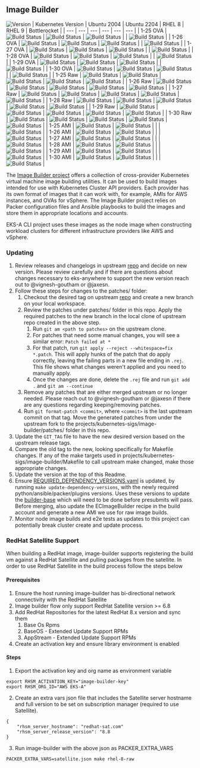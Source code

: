 ## **Image Builder**
![Version](https://img.shields.io/badge/version-v0.1.31-blue)
| Kubernetes Version | Ubuntu 2004 | Ubuntu 2204 | RHEL 8 | RHEL 9 | Bottlerocket |
| --- | --- | --- | --- | --- | --- |
| 1-25 OVA | ![Build Status](https://codebuild.us-west-2.amazonaws.com/badges?uuid=eyJlbmNyeXB0ZWREYXRhIjoic0E3NStHckZHS1BQUHB4MDFhWTIzbFNLb0hkSlpDSVFENy8vNWh2T3BhMk5qODJTdisrMFhEZjZtd1Brcjd5TUdvVXZGVUEydEoyY1JsSWs2KytLQ3k4PSIsIml2UGFyYW1ldGVyU3BlYyI6ImIvNmpVNUtNeG5FMFdJZHgiLCJtYXRlcmlhbFNldFNlcmlhbCI6MX0%3D&branch=main) | ![Build Status](https://codebuild.us-west-2.amazonaws.com/badges?uuid=eyJlbmNyeXB0ZWREYXRhIjoiQytBdHRTY2s0cFB6cUliNVowb3FEK2FjL1k3ZW1MZVdQVklzeENRTk91YWlvdjVUUnNMNVg0TVJRSVJsbHhlZ1pDNFp6MnNlbFRsQlZyNDhPb3ZuTlVVPSIsIml2UGFyYW1ldGVyU3BlYyI6IjNNeU90VGlmdUpZbDVEYWIiLCJtYXRlcmlhbFNldFNlcmlhbCI6MX0%3D&branch=main) | ![Build Status](https://codebuild.us-west-2.amazonaws.com/badges?uuid=eyJlbmNyeXB0ZWREYXRhIjoiY1p0bGF4ZmdxWStDbEpuSmNHR29YeTdxdTV3cWhhR0dTNjV5NVFHL2NhV3UvRTBqajZNT2dEQ2hlcEwwT3RKQmdJeElyNitiS3M0bUphN0JyRFRjT2M4PSIsIml2UGFyYW1ldGVyU3BlYyI6IlBGMUtvS0w1Rk91YnFGQkoiLCJtYXRlcmlhbFNldFNlcmlhbCI6MX0%3D&branch=main) | | ![Build Status](https://codebuild.us-west-2.amazonaws.com/badges?uuid=eyJlbmNyeXB0ZWREYXRhIjoiWnIvSTJYUDI2MXFNdWgvem9uYnBVQVVXS1B1QW43SGYzbnlQWndObkFzTEsxaHV6QkUxN1crc1IyQlpsRENlSmxqSjNQYmgrb3BieFdEYVFBVWV4VCswPSIsIml2UGFyYW1ldGVyU3BlYyI6Ikd0eEZVM3c0Q2pYdndHK3YiLCJtYXRlcmlhbFNldFNlcmlhbCI6MX0%3D&branch=main) |
| 1-26 OVA | ![Build Status](https://codebuild.us-west-2.amazonaws.com/badges?uuid=eyJlbmNyeXB0ZWREYXRhIjoiNHlZUlIya0swSDQ2L0g3TGxTVFFCRGtEZlp2TWx1OXhwVXhZVUNOVDNGazZpK2EyUDdlQzloQ2lYaTIyWVpvNGN0VzJaM2RIQi9qYWxlaWtaampacXdJPSIsIml2UGFyYW1ldGVyU3BlYyI6Ik84cjNXME9aUGE5Sm5ucUkiLCJtYXRlcmlhbFNldFNlcmlhbCI6MX0%3D&branch=main) | ![Build Status](https://codebuild.us-west-2.amazonaws.com/badges?uuid=eyJlbmNyeXB0ZWREYXRhIjoiT3hiT2NyTWc3R01qZVlLMkgzcHFySXJGQ3liODdPRFlHdXBhdmtxbG9QbFhGQXcrWnB0WDU4aENVTlliODN2aDFpYXhjS0FjRWhJY0p5dWtyU3duTGVBPSIsIml2UGFyYW1ldGVyU3BlYyI6ImZsTGJmcm1VUXJHcGVQNUMiLCJtYXRlcmlhbFNldFNlcmlhbCI6MX0%3D&branch=main) | ![Build Status](https://codebuild.us-west-2.amazonaws.com/badges?uuid=eyJlbmNyeXB0ZWREYXRhIjoicWtnQjRoWURiTUsvOWZVcVNhKytuWFY1emhBRnJTbEF2RXFFT3JoRWRzRlVzZTRJNWg4VDRoM3REQXBRbSttMVltblQxQjVKRGJEMVFqb0ZsVkJhNUJFPSIsIml2UGFyYW1ldGVyU3BlYyI6IlZSSUF1WXQzdEhPU0ZlQzYiLCJtYXRlcmlhbFNldFNlcmlhbCI6MX0%3D&branch=main) | | ![Build Status](https://codebuild.us-west-2.amazonaws.com/badges?uuid=eyJlbmNyeXB0ZWREYXRhIjoicWhVbUt4VXlQVjhGMjN3MmtZTTV3R0NVWUZEQmRYbE51RlBRQUZPektLaTI5N0wvK3k1UUt2WEhVVldvRzlKTkxFTGtpNkhaUXRMZ0RaUjRQWDRVR0EwPSIsIml2UGFyYW1ldGVyU3BlYyI6InlOR3hJbktWMFZJMjlHMWciLCJtYXRlcmlhbFNldFNlcmlhbCI6MX0%3D&branch=main) |
| 1-27 OVA | ![Build Status](https://codebuild.us-west-2.amazonaws.com/badges?uuid=eyJlbmNyeXB0ZWREYXRhIjoiQ2tIeHZ6ZG1XSTBTaFl4NGxIQWorbm4rYlNESmJybTJIZ3VtVGNrZUpvWUh3TG9zTzdhNXJvMkFxRGpBWWhEbFZ1aWppUjRhMTZkdU1EaGlQMW5EKzFVPSIsIml2UGFyYW1ldGVyU3BlYyI6IlFrQ0pRRDFXM01iRFBhQkciLCJtYXRlcmlhbFNldFNlcmlhbCI6MX0%3D&branch=main) | ![Build Status](https://codebuild.us-west-2.amazonaws.com/badges?uuid=eyJlbmNyeXB0ZWREYXRhIjoiQ0J4Qno3QmZsY1FYQUxmZC9hU3JFd0k2ZHpnSGhkSDc5MUxWdVlFU3JZclRKQ2NrR3lhQWFOVXV6aWhGakFYbWxJbnhkck1HWE5ua2kzMFMybW14dllvPSIsIml2UGFyYW1ldGVyU3BlYyI6ImxqbTZISWNyaCtzOFB3RUsiLCJtYXRlcmlhbFNldFNlcmlhbCI6MX0%3D&branch=main) | ![Build Status](https://codebuild.us-west-2.amazonaws.com/badges?uuid=eyJlbmNyeXB0ZWREYXRhIjoiMlFmL2ljUVVBSHh3eFI3QTAvVzNUL2RYaElvaTl0NGpOa0tPeUlld3hLenlMNWluOUE5NG0veXlKZ05RYUgvblI1VzlCeWtsdEwzZFdEYXhqNlptblpFPSIsIml2UGFyYW1ldGVyU3BlYyI6IkZURS96YW5CRHV5NU5xUWQiLCJtYXRlcmlhbFNldFNlcmlhbCI6MX0%3D&branch=main) | | ![Build Status](https://codebuild.us-west-2.amazonaws.com/badges?uuid=eyJlbmNyeXB0ZWREYXRhIjoiaHFNbVJsMlNObjB2Rmo2UUZ2RHIyc0k4WkowWkZ2RFpRS3dpRXc4VUEvbDBTVjZPZW9aY01Ga0ZONWZPS2YyVllhdmMwdXh0eGlYR3lOTDZ6aFEwbGxFPSIsIml2UGFyYW1ldGVyU3BlYyI6Iko3NUNaUWg0MkljOEZhSzEiLCJtYXRlcmlhbFNldFNlcmlhbCI6MX0%3D&branch=main) |
| 1-28 OVA | ![Build Status](https://codebuild.us-west-2.amazonaws.com/badges?uuid=eyJlbmNyeXB0ZWREYXRhIjoiQzE0RjNFaFBPSlpOZTRreUtYL0xrYjRzT3N4SnZSQnRiZklscTlMeWgrUkFzZFhhUHM1VW1jWEtra25ZSlVhb1RDMEZVL2hCVVByOTAxVmpQa0lwNnJNPSIsIml2UGFyYW1ldGVyU3BlYyI6IlpwalVhUkpXOGl3cmcvZlYiLCJtYXRlcmlhbFNldFNlcmlhbCI6MX0%3D&branch=main) | ![Build Status](https://codebuild.us-west-2.amazonaws.com/badges?uuid=eyJlbmNyeXB0ZWREYXRhIjoiaXBrVGdXN1d4bFg4ZFdrVEV6YW5HZ2RtTVI5bEYrTmExUDJVSkRYQnZqMFJWdnA0OU9FV09kalVqQkNLTjlxMVhyTWRwTjNDMWNJTzhSZzNxaXJ1K0pBPSIsIml2UGFyYW1ldGVyU3BlYyI6IkNsVG5wSmR3aVNZZFl0bTgiLCJtYXRlcmlhbFNldFNlcmlhbCI6MX0%3D&branch=main) | ![Build Status](https://codebuild.us-west-2.amazonaws.com/badges?uuid=eyJlbmNyeXB0ZWREYXRhIjoiZzFvblF1STgyQWl1VlhlRTdJOFg5dWRXNGtiR3pXMDRObVlFYUVRdVlwZVQyckxGS3M5K29FVzdCcThyR00rQlNpVzEyUS9ockhnbndVS2Z0WGhLMHd3PSIsIml2UGFyYW1ldGVyU3BlYyI6IkJSdkNhTjFXSEU2VlY5UCsiLCJtYXRlcmlhbFNldFNlcmlhbCI6MX0%3D&branch=main) | | ![Build Status](https://codebuild.us-west-2.amazonaws.com/badges?uuid=eyJlbmNyeXB0ZWREYXRhIjoiNjJCM1Z3VU4rVVY3eW9OTEVPaGZXK3J4YXdSaU51K3BjUjNOSzFJMmo1Q0lmZXdicVRzOTFMTmxuR2NkcTZSNUxBWCtvUDRlZHRHbFFYSWRvR05qbjZrPSIsIml2UGFyYW1ldGVyU3BlYyI6IisrQlRQcjFmL1RodmsxYkUiLCJtYXRlcmlhbFNldFNlcmlhbCI6MX0%3D&branch=main) |
| 1-29 OVA | ![Build Status](https://codebuild.us-west-2.amazonaws.com/badges?uuid=eyJlbmNyeXB0ZWREYXRhIjoiRnd0ZWNDVEdlRGQ3cnRiYUE4Mmt1dUV1R1VJWTFjSXRhWkNCR3pGSTJWazF1NUtGdGQ2cG9ldWd1anlEUzVzZThBc09WNmNVc3ZxU213UHZkVXM1UFhRPSIsIml2UGFyYW1ldGVyU3BlYyI6Ii9SRFlqMUc3OFd0RGsrbHEiLCJtYXRlcmlhbFNldFNlcmlhbCI6MX0%3D&branch=main) | ![Build Status](https://codebuild.us-west-2.amazonaws.com/badges?uuid=eyJlbmNyeXB0ZWREYXRhIjoiNTBKcFRtVHNKWVFIazc2cUpCdndpT1lBTXBJUEQ2NjNOTnJXS01xM3pCaUVJNzFNTDc3ejBnc3FUZkZ5QWxsOFBjVzV6ZG1JVi82M3huNTk5cnhzVEFVPSIsIml2UGFyYW1ldGVyU3BlYyI6InFmZ0NKMjdrQTh1ZS9lVzgiLCJtYXRlcmlhbFNldFNlcmlhbCI6MX0%3D&branch=main) | ![Build Status](https://codebuild.us-west-2.amazonaws.com/badges?uuid=eyJlbmNyeXB0ZWREYXRhIjoiSFBPUWJaSkdkd00xQzJ4UXRrTlhQN2NaYmVxQ1ZoTEJBemJxR0pHTkdDbHppTWV0ejU4bzhNQmFBUWRSOGhiN2hmTUdpSHpEaHVTc25QdXBROHQ1bTFBPSIsIml2UGFyYW1ldGVyU3BlYyI6InVML1g4aXZqdEdpdncyVTAiLCJtYXRlcmlhbFNldFNlcmlhbCI6MX0%3D&branch=main) | | ![Build Status](https://codebuild.us-west-2.amazonaws.com/badges?uuid=eyJlbmNyeXB0ZWREYXRhIjoiYTF4S0htTFdnZWxZNk1GVG11SlF0KzV5elFjT3lKeXFpaEdsLzlRSnM2QzNZTVFuenVRNE5FZWl3YVl3S0dWb3VmamJ1d3Zjb2t5UGNzTFRCMk4vaVNvPSIsIml2UGFyYW1ldGVyU3BlYyI6Ii9TSnhHaGF2NWRmbUlBTUgiLCJtYXRlcmlhbFNldFNlcmlhbCI6MX0%3D&branch=main) |
| 1-30 OVA | ![Build Status](https://codebuild.us-west-2.amazonaws.com/badges?uuid=eyJlbmNyeXB0ZWREYXRhIjoieDlTSGtsNzc2Sk85STRnS1Z2a2l5ZEljNlVXNTZsQlZ2a2VJUTRmZ1lrOUJITjhUMHJ3QVBpUjZvQXFEZGxPRm5PMG82R0IxRE90bVFOTkMrbisrQ3dVPSIsIml2UGFyYW1ldGVyU3BlYyI6IlpIMmFINjUxaWU4L3MvWlIiLCJtYXRlcmlhbFNldFNlcmlhbCI6MX0%3D&branch=main) | ![Build Status](https://codebuild.us-west-2.amazonaws.com/badges?uuid=eyJlbmNyeXB0ZWREYXRhIjoiYlJBdUMyK2h2elNkeEtKSlI3b1EzT0tLSXhQcjl0eHZhQko3Wno4UTVOSHJnMnZDTld3QStnTVhQMzFHaEN0TVVPekFqNUlpZlR5SDlWd3h3UTUybjUwPSIsIml2UGFyYW1ldGVyU3BlYyI6IlYxd2htNEFhU1FXaGZNRksiLCJtYXRlcmlhbFNldFNlcmlhbCI6MX0%3D&branch=main) | ![Build Status](https://codebuild.us-west-2.amazonaws.com/badges?uuid=eyJlbmNyeXB0ZWREYXRhIjoieEt6MXczVHpCRGYwazZwR1pzeUtqTEVzdUdGWW5McHZJN2JoWHBDcXQrTEtHeVdZckdLclZlcnVtM1MvSG9iTEVFb1JrSGZTZThBVURsOVIrMHhJQ0ZJPSIsIml2UGFyYW1ldGVyU3BlYyI6IkJxbGdnMm1rdFhreFlIYXgiLCJtYXRlcmlhbFNldFNlcmlhbCI6MX0%3D&branch=main) | | ![Build Status](https://codebuild.us-west-2.amazonaws.com/badges?uuid=eyJlbmNyeXB0ZWREYXRhIjoiYTZneUxYOENvT3VVRW1RV3VXRUFYNlNKMTRHeXl3cGNqSXNJM0FQTE15blJncExUYjVuQXN3UUFxZFBpeVdnQmJZM1N2WkxnVWg0ZWRyUFlLdlNiNmpNPSIsIml2UGFyYW1ldGVyU3BlYyI6IlpsN3pka0lscXJ4RGpxMmkiLCJtYXRlcmlhbFNldFNlcmlhbCI6MX0%3D&branch=main) |
| 1-25 Raw | ![Build Status](https://codebuild.us-west-2.amazonaws.com/badges?uuid=eyJlbmNyeXB0ZWREYXRhIjoieExhbVdKQm53YkEvVzVvVmhGNWdtM1ZmNE4weUJJMTdXc2VzZHdDNUhzZWFFd0F3SFFFM2wvTWEvTDl2NUJGWE81L2Zza1g0THM4VzFIa1F6ZEZGNGc0PSIsIml2UGFyYW1ldGVyU3BlYyI6Im9rZU5PcHdOSEQ4MWZnMVgiLCJtYXRlcmlhbFNldFNlcmlhbCI6MX0%3D&branch=main) | ![Build Status](https://codebuild.us-west-2.amazonaws.com/badges?uuid=eyJlbmNyeXB0ZWREYXRhIjoiQy9TNCtHNEkzK0hlaDhRaUgwcmFMY1ZTNjBoYm9EMkpNbGpLZGNvTzhoN1UyTlJOclVzd1o0enFCTzhEVFVodVdDNDMrS1JEeHFMNUUxMVMxOGxtVE5VPSIsIml2UGFyYW1ldGVyU3BlYyI6IjVONVh4VnVOZWtmb21wYkoiLCJtYXRlcmlhbFNldFNlcmlhbCI6MX0%3D&branch=main) | ![Build Status](https://codebuild.us-west-2.amazonaws.com/badges?uuid=eyJlbmNyeXB0ZWREYXRhIjoicTdxZWg2RktrbkpiR0dVRk5GZk8vdU9YNWFpaFdWYmdvYVdJZ1k4U3paYU1IK2pUMm9OVTJBd01Ib2ZsTis2elBHVG5GSjJid2lsd20yYVBJczMranNnPSIsIml2UGFyYW1ldGVyU3BlYyI6Ik1odE1MTUxmd3dtQ3BTY1oiLCJtYXRlcmlhbFNldFNlcmlhbCI6MX0%3D&branch=main) | ![Build Status](https://codebuild.us-west-2.amazonaws.com/badges?uuid=eyJlbmNyeXB0ZWREYXRhIjoiV2RIeFppeVVRQXRMUDQyWnFBelBSL1YyOU9BUzNoOXdUcHlwUmwyTkRSTUtCV0pxN01qZ2xaQUtQQ2JWQmdrR242Kys3b1ZUanpYb3ZReXF5WEN1L3dVPSIsIml2UGFyYW1ldGVyU3BlYyI6Iit2N2hvMWRuRTRmNWxmREgiLCJtYXRlcmlhbFNldFNlcmlhbCI6MX0%3D&branch=main) | ![Build Status](https://codebuild.us-west-2.amazonaws.com/badges?uuid=eyJlbmNyeXB0ZWREYXRhIjoiRzdBazMxa1B2eGJ6SFRZeWtjZnp3MUdKQ2ZhbzczaXhicklhL2I5MG5HTmNRaUpiRUJDK2N5dXhVeFZVQUc2ZFY3NEdWMFNkNHdpNXQvcXVJczNZYUlZPSIsIml2UGFyYW1ldGVyU3BlYyI6Ik1yV3JubEVSaW8vTDBmcmYiLCJtYXRlcmlhbFNldFNlcmlhbCI6MX0%3D&branch=main) |
| 1-26 Raw | ![Build Status](https://codebuild.us-west-2.amazonaws.com/badges?uuid=eyJlbmNyeXB0ZWREYXRhIjoiQlIvVElrNGNJNTBUY01xTHoySC9wV0ZRRC9sT3gxV1V5WXhHbWh2UHRKV3p0bTRZNXY3Qld4RFN3V292RXFPU05xSWllOHl3cVRZTCthMEc2bXVvU2RJPSIsIml2UGFyYW1ldGVyU3BlYyI6ImNVOUFOb2RDZDh3QnArcjkiLCJtYXRlcmlhbFNldFNlcmlhbCI6MX0%3D&branch=main) | ![Build Status](https://codebuild.us-west-2.amazonaws.com/badges?uuid=eyJlbmNyeXB0ZWREYXRhIjoiYWNXVW1BWlIvYUZYbG5aUFFlV2FEMXlWTjRrb0lMRVZTQVAxSkE1dDZDZUJoY0ErcGVhb2szVUxOZ1FmZi9YaDNOQmpuci92VUdtUlJOWmhaYkkwcFFJPSIsIml2UGFyYW1ldGVyU3BlYyI6ImwzTTZsNndhYlR3M1J6UWQiLCJtYXRlcmlhbFNldFNlcmlhbCI6MX0%3D&branch=main) | ![Build Status](https://codebuild.us-west-2.amazonaws.com/badges?uuid=eyJlbmNyeXB0ZWREYXRhIjoibFBFOFNhZnpjOUtwSzRPVnZGVkJuS1VHV1M3TkQ0cE5GWlA0UDVZdm5XZkFmTkhWYUpUUm9FSTZIM3RUVk1uZGNkOWI4MGdYRUNZTFBYVm84czhiWUFjPSIsIml2UGFyYW1ldGVyU3BlYyI6IkFNd1V4Q3M1VE9jemkwb00iLCJtYXRlcmlhbFNldFNlcmlhbCI6MX0%3D&branch=main) | ![Build Status](https://codebuild.us-west-2.amazonaws.com/badges?uuid=eyJlbmNyeXB0ZWREYXRhIjoiVlVUd25IeUYyaDZPL1p4Q25qOEFHdUpiNjNNSkMvbHNWbUpJWDdISGtSK0o3Q3ZoRFRLcnkvSklvR1F0T3JVTUdQYmc0OXhNVkEzV0g4NjhuaGxpKytJPSIsIml2UGFyYW1ldGVyU3BlYyI6ImZHamFrVUlKQ3BtNXNTc2IiLCJtYXRlcmlhbFNldFNlcmlhbCI6MX0%3D&branch=main) | ![Build Status](https://codebuild.us-west-2.amazonaws.com/badges?uuid=eyJlbmNyeXB0ZWREYXRhIjoid3pnYkdSRjNuMktEbGducnROWFVGekl2djF2RS9MWVpOMjMzWkM5dnlsRDdvaTF6TyswWGFId2taY1hqcWRZREFFTFdiektRSWJFNXB4eDNzbFoyNEtvPSIsIml2UGFyYW1ldGVyU3BlYyI6Im9UZDFLYUZubkhlQWh5UDYiLCJtYXRlcmlhbFNldFNlcmlhbCI6MX0%3D&branch=main) |
| 1-27 Raw | ![Build Status](https://codebuild.us-west-2.amazonaws.com/badges?uuid=eyJlbmNyeXB0ZWREYXRhIjoiOFh3eDVvV2NuaXFLUHZqdHRmeHdnUmRtYzdhcVBmMStzU3lJWVFvQW44MURUMUpuQ1lubWNOTU4wOWZYT1lZcUhqT2lDQS9yTG02cWxnWCtLb3prTlRJPSIsIml2UGFyYW1ldGVyU3BlYyI6Ik5tSnB2SFJRY01xb01TRGQiLCJtYXRlcmlhbFNldFNlcmlhbCI6MX0%3D&branch=main) | ![Build Status](https://codebuild.us-west-2.amazonaws.com/badges?uuid=eyJlbmNyeXB0ZWREYXRhIjoiSXBaRVYwOE9uMXhnM3dkMUs3eVJuUXBLZ0dsWGx4V1hzQ0ZEeTNPTkt6MG1aWjRSYms2Umc3dm1uY3Zid0xpYmdnRUZwOEExeWdIVUxpUjRrc0pnQ3NzPSIsIml2UGFyYW1ldGVyU3BlYyI6InQrK1lwZU81bXZqQjJob1ciLCJtYXRlcmlhbFNldFNlcmlhbCI6MX0%3D&branch=main) | ![Build Status](https://codebuild.us-west-2.amazonaws.com/badges?uuid=eyJlbmNyeXB0ZWREYXRhIjoiMmpxS0xzaTFKYk5mZWZMdjhCanplcVgxNFZ6Y1ZmWXpzcHpHNVJyNnM1ZzhpekpqbVhvSVY4N3J0eWdOWXlpMGozdnl6bklWK0ZGcHI0SzZNWWJzQmQ0PSIsIml2UGFyYW1ldGVyU3BlYyI6Ikl2b1hZTGxobFBWWjdDY1IiLCJtYXRlcmlhbFNldFNlcmlhbCI6MX0%3D&branch=main) | ![Build Status](https://codebuild.us-west-2.amazonaws.com/badges?uuid=eyJlbmNyeXB0ZWREYXRhIjoiMTdZNUtVdVRIOXBJcFVIOTQ4dVlNY2NqUzd5MlAzQlVRN3V0M3RQaDdwT0xhNFFwbWQyZktRRHVaTzl6U0FJMkpHZmJ1VkZWck1OQW4yUHg0TDdvdzBzPSIsIml2UGFyYW1ldGVyU3BlYyI6Iklvd2ZObnhwVitNOVpZb0QiLCJtYXRlcmlhbFNldFNlcmlhbCI6MX0%3D&branch=main) | ![Build Status](https://codebuild.us-west-2.amazonaws.com/badges?uuid=eyJlbmNyeXB0ZWREYXRhIjoiZmIvT3hrSDlLSDZ2eTJEYVpiTlRDZ3NMRDE3RGNKOUkweSthd1k3Y25DeU1OTGNuVzY1V0FqU2hEdjByOXY3dHFsejFDYXlFa0tHNSs2RU5mdkQ5WlRNPSIsIml2UGFyYW1ldGVyU3BlYyI6IkN4RmI1NW9lcDk0OVRUTU0iLCJtYXRlcmlhbFNldFNlcmlhbCI6MX0%3D&branch=main) |
| 1-28 Raw | ![Build Status](https://codebuild.us-west-2.amazonaws.com/badges?uuid=eyJlbmNyeXB0ZWREYXRhIjoiSXJQMmZFMHF2SHYzbEtVRkY3OTQ2eXlsOHE4NmthaEZ3Y2tMRkI2YjZrMkFUQTd3Wjg0MlZEaVRvZjFhdjBRSE9mZVZyL0EyMGQvM1BqU294WUplc1Y0PSIsIml2UGFyYW1ldGVyU3BlYyI6IjZyYUVDS2pUdFRhUUYzMVoiLCJtYXRlcmlhbFNldFNlcmlhbCI6MX0%3D&branch=main) | ![Build Status](https://codebuild.us-west-2.amazonaws.com/badges?uuid=eyJlbmNyeXB0ZWREYXRhIjoiS1JRaEtqbTg1MCtZNkdJT0pUY1lrUjhXUFFFV044TVZxSi9HaGtkMGtEdURBamxrcU5XNG9WRDFjOG95V05OWk5JajczRm9OWkR6eGtEUVU5NllPZjRrPSIsIml2UGFyYW1ldGVyU3BlYyI6InZUMFg2QXk2VFd0TjcxVFIiLCJtYXRlcmlhbFNldFNlcmlhbCI6MX0%3D&branch=main) | ![Build Status](https://codebuild.us-west-2.amazonaws.com/badges?uuid=eyJlbmNyeXB0ZWREYXRhIjoiclhFaU9UN0JRTW5jWUE4VkdNS0c4bVh0MllVZnc0c1VpTS8zanBodnRucVd6U094SnVzTTZrcW03a3RaZ1A3cThManpDVWh0b1Q4TUwrdXhxZ05sQzZjPSIsIml2UGFyYW1ldGVyU3BlYyI6IitqSGV0SkRKUzQvZS9IOWoiLCJtYXRlcmlhbFNldFNlcmlhbCI6MX0%3D&branch=main) | ![Build Status](https://codebuild.us-west-2.amazonaws.com/badges?uuid=eyJlbmNyeXB0ZWREYXRhIjoiT053WVVsUkY1eGhaeUxMdEdKKzJKekQ2aGUzcGJMekJRdlRuRzZWaUxvWlZPVms3Y1BKcDZSS1RZWllSandqRWtoempUOUJZY3VzWjJkQWZlbWNBdDVnPSIsIml2UGFyYW1ldGVyU3BlYyI6ImR5SHpPWGJoT0x0aVpsZjQiLCJtYXRlcmlhbFNldFNlcmlhbCI6MX0%3D&branch=main) | ![Build Status](https://codebuild.us-west-2.amazonaws.com/badges?uuid=eyJlbmNyeXB0ZWREYXRhIjoidENKNmxQSDh3U2ZlMk10dnZ4RmYxcTdPL1k0SUVsM3dncjVPU2xoT0lqdDZEOWF0RkxFeGg0ZEt2UmJobm8vVXZhd3d2dWplNlYwV2lhMHk5QmhRKzVNPSIsIml2UGFyYW1ldGVyU3BlYyI6InZyUGtaQzdXc3FPd3QwbUYiLCJtYXRlcmlhbFNldFNlcmlhbCI6MX0%3D&branch=main) |
| 1-29 Raw | ![Build Status](https://codebuild.us-west-2.amazonaws.com/badges?uuid=eyJlbmNyeXB0ZWREYXRhIjoiakRqVDJhbUpFY1Q5WFFyU24vU2Jsemt0UlFyZTZBQWJDRFc5TGRvR3FoV254cWdxSHJSeEtwT1RQMHJxV0JsNmE2MGFHTjlSc3NLTW83MkhPV1pldzFzPSIsIml2UGFyYW1ldGVyU3BlYyI6InhHVDBVbmE0U2tza0FudDkiLCJtYXRlcmlhbFNldFNlcmlhbCI6MX0%3D&branch=main) | ![Build Status](https://codebuild.us-west-2.amazonaws.com/badges?uuid=eyJlbmNyeXB0ZWREYXRhIjoiaFI4cVZrQWNyaHdkRkhvdU15Q05EOW40NkFIM01uc2ovSmZxRms1eVVhZDkrb3BWZFFrQWZlcE0wemVPZW1Yak4yNElXRDliWHVLZDcwZHhQQTFSVUxBPSIsIml2UGFyYW1ldGVyU3BlYyI6IncvdmM3VTdBdTZJdS91RCsiLCJtYXRlcmlhbFNldFNlcmlhbCI6MX0%3D&branch=main) | ![Build Status](https://codebuild.us-west-2.amazonaws.com/badges?uuid=eyJlbmNyeXB0ZWREYXRhIjoiQzREZXZWZ0kzWjc3T3cvalF0MWl0MmhyTGorb1FqNnE3cHRQWkpiYmRWREttSDR6TU4rUHdacVRJQnRuM25FcHhqRFNqa2xGOC9VV0RJT1FhMGVIOTBZPSIsIml2UGFyYW1ldGVyU3BlYyI6IlBiK3AzTnJPNE5rSjQwTEEiLCJtYXRlcmlhbFNldFNlcmlhbCI6MX0%3D&branch=main) | ![Build Status](https://codebuild.us-west-2.amazonaws.com/badges?uuid=eyJlbmNyeXB0ZWREYXRhIjoiMk1HNGQ5bThmYmZUNGs1UjgxUkhoa0FoVHF2Tlg3WVRXalBtazVhc0VoblEvd2NVb1ZISVJ2T1orODkzKy94NWE1VnEwWHNwRnFyVUd1cTVta3RBY0I0PSIsIml2UGFyYW1ldGVyU3BlYyI6IkU0RHN6M2cwbnVyWWVvTjciLCJtYXRlcmlhbFNldFNlcmlhbCI6MX0%3D&branch=main) | ![Build Status](https://codebuild.us-west-2.amazonaws.com/badges?uuid=eyJlbmNyeXB0ZWREYXRhIjoiSk02ZG9ralhIVTBUclMzSXVmVWFQeXRPVnF5RXNRMkY1YVFtalNkSlNUQnpIbWRJcHV1V0pxK3A1UEJqdUFkeHp0RnZYNnNxNHBJNUowV1dzTDk5QnhZPSIsIml2UGFyYW1ldGVyU3BlYyI6Imlpdlh4VmpSWGo3cWpiU08iLCJtYXRlcmlhbFNldFNlcmlhbCI6MX0%3D&branch=main) |
| 1-30 Raw | ![Build Status](https://codebuild.us-west-2.amazonaws.com/badges?uuid=eyJlbmNyeXB0ZWREYXRhIjoiY3dMYURNcDg4U3BrRC80SEdxMEVzUCtSSEQreHJjUlB1MXpnanU4ZHRiTjdkOUNqNlI5M1JaTGR4UDNpNDN5UE84Yzl4c2lvVWsxb2p1TzE1WmV4dlQ0PSIsIml2UGFyYW1ldGVyU3BlYyI6InNmS1hTVERWZmRQeHVzR1EiLCJtYXRlcmlhbFNldFNlcmlhbCI6MX0%3D&branch=main) | ![Build Status](https://codebuild.us-west-2.amazonaws.com/badges?uuid=eyJlbmNyeXB0ZWREYXRhIjoiNkNrY2RXTVlQK1NJTDdyNHBUSlhtMVM5WDJEc1U5MW1VMHVXUnBxS0xDU3duZzFmeURxS01lOXpvcTYrV2N0OVpVQVFLeDlTOFpVWGh0UVRDR2FWbmRRPSIsIml2UGFyYW1ldGVyU3BlYyI6Im9BSlVyYmg5Q0p4OUd3SGsiLCJtYXRlcmlhbFNldFNlcmlhbCI6MX0%3D&branch=main) | ![Build Status](https://codebuild.us-west-2.amazonaws.com/badges?uuid=eyJlbmNyeXB0ZWREYXRhIjoibEpxeTkvelliZmdjdThwbXVUT0JIa25lUWRsajJHMlVaNnpFRFlhTkNmUjRTbjVmWFpmeVJsNTJuSzI5VXQxK2NCZElHWFBtcGZsZ3ExQ1lidkZFYzZrPSIsIml2UGFyYW1ldGVyU3BlYyI6IlZwK1JhajVnRnhkcExzK2wiLCJtYXRlcmlhbFNldFNlcmlhbCI6MX0%3D&branch=main) | ![Build Status](https://codebuild.us-west-2.amazonaws.com/badges?uuid=eyJlbmNyeXB0ZWREYXRhIjoickkyTkFjc2l4V0I4S2NXQWtEYS9oS3F2S1BzMGNNMXJaY3BhNmJhWGg0d2xScmplZU8xaGZUemNVbXNVQjFuMzBjUHNHRHdtQ011eVJvblJsTDMvakRrPSIsIml2UGFyYW1ldGVyU3BlYyI6IlFOa2huSkcxSjY5aEJ4R2EiLCJtYXRlcmlhbFNldFNlcmlhbCI6MX0%3D&branch=main) | ![Build Status](https://codebuild.us-west-2.amazonaws.com/badges?uuid=eyJlbmNyeXB0ZWREYXRhIjoic3NtSysvK1NieFVUeWlSUlNiWUVPamh0b3lXSE9wN2pQcVEvM04vbndYbjRJdE5jNEkraG1JL09rVXZsMnpFM042Zm13M1FoaHUyTUtaWFlNOENiaU5NPSIsIml2UGFyYW1ldGVyU3BlYyI6IlpvS3R2bUp4WGhWVjdSTk8iLCJtYXRlcmlhbFNldFNlcmlhbCI6MX0%3D&branch=main) |
| 1-25 AMI | ![Build Status](https://codebuild.us-west-2.amazonaws.com/badges?uuid=eyJlbmNyeXB0ZWREYXRhIjoiYlpBclBOUlhyTmUxRURyVS83NUxQMytYNm1JejBjbmttOHVQVjQzSm15NkEvOFMzdzBIRDNleTRhRWxHendoM3I5NmRrcVJQb0tWSGl0OUd6c0kzcnI0PSIsIml2UGFyYW1ldGVyU3BlYyI6InR6MENKZnFwVlRCRkRYTW8iLCJtYXRlcmlhbFNldFNlcmlhbCI6MX0%3D&branch=main) | ![Build Status](https://codebuild.us-west-2.amazonaws.com/badges?uuid=eyJlbmNyeXB0ZWREYXRhIjoicEdDd2FiZFp3VzJadGpEL3NHRmpyRCtWdnlaVnNrbG5XK1ZydjcvYmhZM0pMNmtxcHpxbkVOZVE0TG9YV0lEV0g3Z3MydWVJc3daRFVHSHVtU1BkOGV3PSIsIml2UGFyYW1ldGVyU3BlYyI6IkJSWEtvSTJ0b2Y5L0xMK0giLCJtYXRlcmlhbFNldFNlcmlhbCI6MX0%3D&branch=main) | | | ![Build Status](https://codebuild.us-west-2.amazonaws.com/badges?uuid=eyJlbmNyeXB0ZWREYXRhIjoia3hJWms5aFlDNkNZUGcyemh3OEFlREwzc3liZDlBN29CU1ZJVUJlY096UnJYL3VjVzRpblUvcXA3cWxGWlFiMThVVmZ4VXhZbHFMZ2xVWG5uOUlReHM4PSIsIml2UGFyYW1ldGVyU3BlYyI6IjQyZU94dmF2eUovZ1NVYkMiLCJtYXRlcmlhbFNldFNlcmlhbCI6MX0%3D&branch=main) |
| 1-26 AMI | ![Build Status](https://codebuild.us-west-2.amazonaws.com/badges?uuid=eyJlbmNyeXB0ZWREYXRhIjoiQW1sVFhiUVlGUTA4eXl1UFNtVUFVeDFkWXByS3l6ZlMwSFpXbU4rbElHOEhjZ3F2MDR0YkV2clFiN0tyZEVCRVNDTkg4aGlqZUREUkN3RExwdlBiMkhnPSIsIml2UGFyYW1ldGVyU3BlYyI6IlVyeWs4eDVGQ0UrdFNsTUsiLCJtYXRlcmlhbFNldFNlcmlhbCI6MX0%3D&branch=main) | ![Build Status](https://codebuild.us-west-2.amazonaws.com/badges?uuid=eyJlbmNyeXB0ZWREYXRhIjoiZXBpdDBybE5kZGJ3SW1EaWhGWjFlSVNyOHNMRnJSbHpvNDZTK0VtUnJYdXlJN0Y5Mk1NYnFIcEhJeWNad3ZMVGlROTFSY0dPNkxNU3lpdUVJQkZSTmZBPSIsIml2UGFyYW1ldGVyU3BlYyI6Ii9wb1RhT1ZSVlNvRE5QOXEiLCJtYXRlcmlhbFNldFNlcmlhbCI6MX0%3D&branch=main) | | | ![Build Status](https://codebuild.us-west-2.amazonaws.com/badges?uuid=eyJlbmNyeXB0ZWREYXRhIjoiNDFtQjR6eWVObUdmOEYza2J2WUs4T2gxc2t5WkpxSHRGcmIwL1BteTFmdFBWbEhOb1MyOGU2dTZGTU9kRHhtTFhJbVJWUmcveEtkY1VEbW8yaXRMdlZFPSIsIml2UGFyYW1ldGVyU3BlYyI6IlNzdTN6QnArSFRDWXVWbmEiLCJtYXRlcmlhbFNldFNlcmlhbCI6MX0%3D&branch=main) |
| 1-27 AMI | ![Build Status](https://codebuild.us-west-2.amazonaws.com/badges?uuid=eyJlbmNyeXB0ZWREYXRhIjoibTFhTE93QXVnNGJMUXA2ZkVxYjI2SWMzYzFYYmdvaVdaOXhnUnNyQ0pLbnVvSmREYVI5eFZuTVV5Q1cra3VuY3hYb2RxYy8vZEpEMHlNUEdLMUdHZ0lJPSIsIml2UGFyYW1ldGVyU3BlYyI6ImoyNkZmTHAyRExKL2QwK1EiLCJtYXRlcmlhbFNldFNlcmlhbCI6MX0%3D&branch=main) | ![Build Status](https://codebuild.us-west-2.amazonaws.com/badges?uuid=eyJlbmNyeXB0ZWREYXRhIjoicitxczEvR0k2WG04cnRzYXh4bjlCR21FT0RrYld2b1I1NjJtQ2xVR2VBUTNLcHBiRWR0SVBtRDNwclRHa0tqZlVBMi8wdGt3amREeVpvaVpqRnJkbERNPSIsIml2UGFyYW1ldGVyU3BlYyI6Ik8wZDVlMGIxTW1WZXhSZG4iLCJtYXRlcmlhbFNldFNlcmlhbCI6MX0%3D&branch=main) | | | ![Build Status](https://codebuild.us-west-2.amazonaws.com/badges?uuid=eyJlbmNyeXB0ZWREYXRhIjoiRlJVV0xTbWhWRlBOSDU1dG9zVk8vRDcvTncyb3FScDBaVVh1akoyN3RhenVQZHlMY0hZdFJCcU11akxoSHVtbDJFWS81Z0dRekQ1U1k2NlZyY0ljbFFVPSIsIml2UGFyYW1ldGVyU3BlYyI6ImhiWGVhS0JFZ1R0dTl1QVAiLCJtYXRlcmlhbFNldFNlcmlhbCI6MX0%3D&branch=main) |
| 1-28 AMI | ![Build Status](https://codebuild.us-west-2.amazonaws.com/badges?uuid=eyJlbmNyeXB0ZWREYXRhIjoiMGpSaFExYjg5WTA2RjlvUmQxUkVSVzZPNlVFcm1YTmdtQ0gyZmR2Ylh5cFYxU0NOanI5WEo2L2RtY3JlRjJKek04TDBKVzl6NjNrUVphM1hjM3p5RXdJPSIsIml2UGFyYW1ldGVyU3BlYyI6IkJQRHFLeG1nNTR0NGJQVk4iLCJtYXRlcmlhbFNldFNlcmlhbCI6MX0%3D&branch=main) | ![Build Status](https://codebuild.us-west-2.amazonaws.com/badges?uuid=eyJlbmNyeXB0ZWREYXRhIjoiUWs3YWNEekRGWFVJNTlnd3JDd3FJR3dTQ0pSSFE3NDI5cktXV3BQSGJmaUpBalBwODBoUlZqT1VPckFJcVBRTkZkVFVqWDN2NGNvRnkwKzhwK1o3VVN3PSIsIml2UGFyYW1ldGVyU3BlYyI6IndxaHpNUlRUM3dpVDUyTGIiLCJtYXRlcmlhbFNldFNlcmlhbCI6MX0%3D&branch=main) | | | ![Build Status](https://codebuild.us-west-2.amazonaws.com/badges?uuid=eyJlbmNyeXB0ZWREYXRhIjoibW9qVTcyTEhXZ1NFNFJoanJTdjdWd3N2UklsWEl1ZndCcjU3eUh5MUliRmx6bmQ5TE5WcFlxYnc1V3o5RUtUbUxGUzh3TmthSzJyZU4yRlQ5QUNHRXdZPSIsIml2UGFyYW1ldGVyU3BlYyI6ImtYMEpWeWc5dzN6MjBDbTIiLCJtYXRlcmlhbFNldFNlcmlhbCI6MX0%3D&branch=main) |
| 1-29 AMI | ![Build Status](https://codebuild.us-west-2.amazonaws.com/badges?uuid=eyJlbmNyeXB0ZWREYXRhIjoiY0lUM1FzWDBnZEc1TDYyZCtQQ0ZlbGNVSEdBSDdoeTZpZUNaSWhId0gvZ0d5T0pKSEd3dkRsKzlRV3RJWTBVYzNEbEpKVmtONzltdXFyd2lYcHRNM084PSIsIml2UGFyYW1ldGVyU3BlYyI6Im11K3BnNStnanFSdGtOSjYiLCJtYXRlcmlhbFNldFNlcmlhbCI6MX0%3D&branch=main) | ![Build Status](https://codebuild.us-west-2.amazonaws.com/badges?uuid=eyJlbmNyeXB0ZWREYXRhIjoiMm1aczBXS21lVzFZWVdldldvOXdwaUFaMytHaFpmY3hBd1VuR3l6QkxWbHErTS9lTmZIaFNDYzErcGsxOXNQSlM3T3RRaVFHTm1zaHcxQm5RMWQwSGRVPSIsIml2UGFyYW1ldGVyU3BlYyI6IjVUbFNnV3dKUTF5SCtTSFkiLCJtYXRlcmlhbFNldFNlcmlhbCI6MX0%3D&branch=main) | | | ![Build Status](https://codebuild.us-west-2.amazonaws.com/badges?uuid=eyJlbmNyeXB0ZWREYXRhIjoib2JLTmVtZUl1d1doZkgraEthOUw5ZzhvWkJGUU15RjUwU0NKd254bUpjVmJoMHRtc2Y3SHlubGh4Zm8rbHRsVXFoT1ppeVRqNzlhb0dDQUlTK21mTFFRPSIsIml2UGFyYW1ldGVyU3BlYyI6InpPNFd2MDI3L3g4VEVNdm8iLCJtYXRlcmlhbFNldFNlcmlhbCI6MX0%3D&branch=main) |
| 1-30 AMI | ![Build Status](https://codebuild.us-west-2.amazonaws.com/badges?uuid=eyJlbmNyeXB0ZWREYXRhIjoiZWo3VUF3d1lvTWxEbW14R0p3aXZnK0VKcWtvMVBBZjVCdEg5Mlk3QkZyUlZiWEhMQ1hUSFF0bU8xUEQ2TTRTUHRhOFhhUXUxTktpWC9QbE12RHdJaFd3PSIsIml2UGFyYW1ldGVyU3BlYyI6ImZtTDNqN2JxclFqU1I1MXciLCJtYXRlcmlhbFNldFNlcmlhbCI6MX0%3D&branch=main) | ![Build Status](https://codebuild.us-west-2.amazonaws.com/badges?uuid=eyJlbmNyeXB0ZWREYXRhIjoiczIwbkdGWVJGTzVTWVE0L01OYmZzNXhwZHVSKzhKeGdySVltSFIxbGI3VkVWNkNSUllHRVAxQklrMFY3dmdjeXp6T2gzREZWK0VqRTkrbDlOaVBwc2NjPSIsIml2UGFyYW1ldGVyU3BlYyI6IlVmaUNTZnFjMC8rWjVLaHYiLCJtYXRlcmlhbFNldFNlcmlhbCI6MX0%3D&branch=main) | | | ![Build Status](https://codebuild.us-west-2.amazonaws.com/badges?uuid=eyJlbmNyeXB0ZWREYXRhIjoiYXkrbTVKeHZQMVY2NWdITzUvM0VjeERESFkvZmVIL0s1Y0UzL3VBT1VNdDRHQVZsVjdvcW1hRndtbXRLcGtFUjJjamlDOEFBdG03aU4wZzBsSXdhOXlNPSIsIml2UGFyYW1ldGVyU3BlYyI6Iit0NEhXSktxRGdyTStYZzkiLCJtYXRlcmlhbFNldFNlcmlhbCI6MX0%3D&branch=main) |

The [Image Builder project](https://github.com/kubernetes-sigs/image-builder) offers a collection of cross-provider Kubernetes virtual machine image building utilities. It can be used to build images intended for use with Kubernetes Cluster API providers. Each provider has its own format of images that it can work with, for example, AMIs for AWS instances, and OVAs for vSphere. The Image Builder project relies on Packer configuration files and Ansible playbooks to build the images and store them in appropriate locations and accounts.

EKS-A CLI project uses these images as the node image when constructing workload clusters for different infrastructure providers like AWS and vSphere.

### Updating

1. Review releases and changelogs in upstream [repo](https://github.com/kubernetes-sigs/image-builder) and decide on new version.
   Please review carefully and if there are questions about changes necessary to eks-anywhere to support the new version reach out to @vignesh-goutham or @jaxesn.
1. Follow these steps for changes to the patches/ folder:
    1. Checkout the desired tag on upstream [repo](https://github.com/kubernetes-sigs/image-builder) and create a new branch on your local workspace.
    1. Review the patches under patches/ folder in this repo. Apply the required patches to the new branch in the local clone of upstream repo created in the above step.
        1. Run `git am <path to patches>` on the upstream clone.
        1. For patches that need some manual changes, you will see a similar error: `Patch failed at *`
        1. For that patch, run `git apply --reject --whitespace=fix *.patch`. This will apply hunks of the patch that do apply correctly, leaving
           the failing parts in a new file ending in `.rej`. This file shows what changes weren't applied and you need to manually apply.
        1. Once the changes are done, delete the `.rej` file and run `git add .` and `git am --continue`
    1. Remove any patches that are either merged upstream or no longer needed. Please reach out to @vignesh-goutham or @jaxesn if there are any questions regarding keeping/removing patches.
    1. Run `git format-patch <commit>`, where `<commit>` is the last upstream commit on that tag. Move the generated patches from under the upstream fork to the projects/kubernetes-sigs/image-builder/patches/ folder in this repo.
1. Update the `GIT_TAG` file to have the new desired version based on the upstream release tags.
1. Compare the old tag to the new, looking specifically for Makefile changes. If any of the make targets used in projects/kubernetes-sigs/image-builder/Makefile to call upstream make changed, make those appropriate changes.
1. Update the version at the top of this Readme.
1. Ensure [REQUIRED_DEPENDENCY_VERSIONS.yaml](./REQUIRED_DEPENDENCY_VERSIONS.yaml) is updated, by running `make update-dependency-versions`, with the newly required python/ansible/packer/plugins versions. Uses these versions to update the [builder-base](https://github.com/aws/eks-distro-build-tooling/blob/main/builder-base/versions.yaml)
    which will need to be done before presubmits will pass. Before merging, also update the ECImageBuilder recipe in the build account and generate a new AMI we use for raw image builds.
1. Monitor node image builds and e2e tests as updates to this project can potentially break cluster create and update process.

### RedHat Satellite Support

When building a RedHat image, image-builder supports registering the build vm against a RedHat Satellite and pulling packages from the satellite.
In order to use RedHat Satellite in the build process follow the steps below

#### Prerequisites
1. Ensure the host running image-builder has bi-directional network connectivity with the RedHat Satellite
2. Image builder flow only support RedHat Satellite version >= 6.8
3. Add RedHat Repositories for the latest RedHat 8.x version and sync them
   1. Base Os Rpms 
   2. BaseOS - Extended Update Support RPMs
   3. AppStream - Extended Update Support RPMs
4. Create an activation key and ensure library environment is enabled

#### Steps
1. Export the activation key and org name as environment variable
```
export RHSM_ACTIVATION_KEY="image-builder-key"
export RHSM_ORG_ID="AWS EKS-A"
```
2. Create an extra vars json file that includes the Satellite server hostname and full version to be set on subscription manager (required to use Satellite).
```
{
    "rhsm_server_hostname": "redhat-sat.com"
    "rhsm_server_release_version": "8.8
}
```
3. Run image-builder with the above json as PACKER_EXTRA_VARS
```
PACKER_EXTRA_VARS=satellite.json make rhel-8-raw
```
